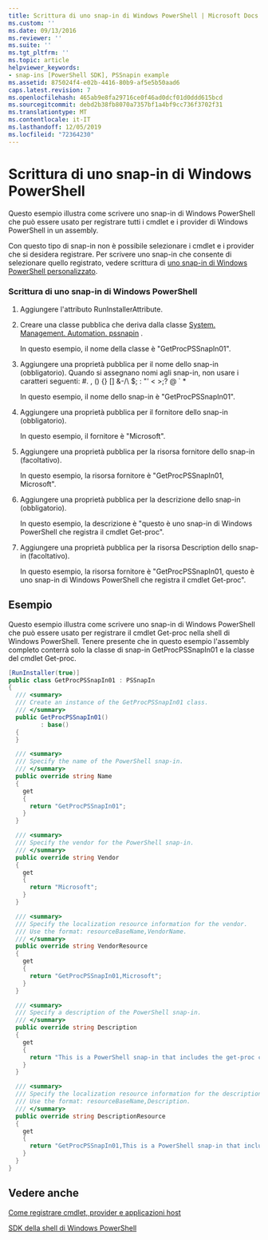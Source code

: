 ```yaml
---
title: Scrittura di uno snap-in di Windows PowerShell | Microsoft Docs
ms.custom: ''
ms.date: 09/13/2016
ms.reviewer: ''
ms.suite: ''
ms.tgt_pltfrm: ''
ms.topic: article
helpviewer_keywords:
- snap-ins [PowerShell SDK], PSSnapin example
ms.assetid: 875024f4-e02b-4416-80b9-af5e5b50aad6
caps.latest.revision: 7
ms.openlocfilehash: 465ab9e8fa29716ce0f46ad0dcf01d0ddd615bcd
ms.sourcegitcommit: debd2b38fb8070a7357bf1a4bf9cc736f3702f31
ms.translationtype: MT
ms.contentlocale: it-IT
ms.lasthandoff: 12/05/2019
ms.locfileid: "72364230"
---
```

# <a name="writing-a-windows-powershell-snap-in"></a>Scrittura di uno snap-in di Windows PowerShell

Questo esempio illustra come scrivere uno snap-in di Windows PowerShell che può essere usato per registrare tutti i cmdlet e i provider di Windows PowerShell in un assembly.

Con questo tipo di snap-in non è possibile selezionare i cmdlet e i provider che si desidera registrare. Per scrivere uno snap-in che consente di selezionare quello registrato, vedere scrittura di [uno snap-in di Windows PowerShell personalizzato](./writing-a-custom-windows-powershell-snap-in.md).

### <a name="writing-a-windows-powershell-snap-in"></a>Scrittura di uno snap-in di Windows PowerShell

1. Aggiungere l'attributo RunInstallerAttribute.

2. Creare una classe pubblica che deriva dalla classe [System. Management. Automation. pssnapin](/dotnet/api/System.Management.Automation.PSSnapIn) .

    In questo esempio, il nome della classe è "GetProcPSSnapIn01".

3. Aggiungere una proprietà pubblica per il nome dello snap-in (obbligatorio). Quando si assegnano nomi agli snap-in, non usare i caratteri seguenti: #. , () {} [] &-/\ $; : "' \< >;? @ ` *

    In questo esempio, il nome dello snap-in è "GetProcPSSnapIn01".

4. Aggiungere una proprietà pubblica per il fornitore dello snap-in (obbligatorio).

    In questo esempio, il fornitore è "Microsoft".

5. Aggiungere una proprietà pubblica per la risorsa fornitore dello snap-in (facoltativo).

    In questo esempio, la risorsa fornitore è "GetProcPSSnapIn01, Microsoft".

6. Aggiungere una proprietà pubblica per la descrizione dello snap-in (obbligatorio).

    In questo esempio, la descrizione è "questo è uno snap-in di Windows PowerShell che registra il cmdlet Get-proc".

7. Aggiungere una proprietà pubblica per la risorsa Description dello snap-in (facoltativo).

    In questo esempio, la risorsa fornitore è "GetProcPSSnapIn01, questo è uno snap-in di Windows PowerShell che registra il cmdlet Get-proc".

## <a name="example"></a>Esempio

Questo esempio illustra come scrivere uno snap-in di Windows PowerShell che può essere usato per registrare il cmdlet Get-proc nella shell di Windows PowerShell. Tenere presente che in questo esempio l'assembly completo conterrà solo la classe di snap-in GetProcPSSnapIn01 e la classe del cmdlet Get-proc.

```csharp
[RunInstaller(true)]
public class GetProcPSSnapIn01 : PSSnapIn
{
  /// <summary>
  /// Create an instance of the GetProcPSSnapIn01 class.
  /// </summary>
  public GetProcPSSnapIn01()
         : base()
  {
  }

  /// <summary>
  /// Specify the name of the PowerShell snap-in.
  /// </summary>
  public override string Name
  {
    get
    {
      return "GetProcPSSnapIn01";
    }
  }

  /// <summary>
  /// Specify the vendor for the PowerShell snap-in.
  /// </summary>
  public override string Vendor
  {
    get
    {
      return "Microsoft";
    }
  }

  /// <summary>
  /// Specify the localization resource information for the vendor.
  /// Use the format: resourceBaseName,VendorName.
  /// </summary>
  public override string VendorResource
  {
    get
    {
      return "GetProcPSSnapIn01,Microsoft";
    }
  }

  /// <summary>
  /// Specify a description of the PowerShell snap-in.
  /// </summary>
  public override string Description
  {
    get
    {
      return "This is a PowerShell snap-in that includes the get-proc cmdlet.";
    }
  }

  /// <summary>
  /// Specify the localization resource information for the description.
  /// Use the format: resourceBaseName,Description.
  /// </summary>
  public override string DescriptionResource
  {
    get
    {
      return "GetProcPSSnapIn01,This is a PowerShell snap-in that includes the get-proc cmdlet.";
    }
  }
}
```

## <a name="see-also"></a>Vedere anche

[Come registrare cmdlet, provider e applicazioni host](https://msdn.microsoft.com/en-us/a41e9054-29c8-40ab-bf2b-8ce4e7ec1c8c)

[SDK della shell di Windows PowerShell](../windows-powershell-reference.md)
